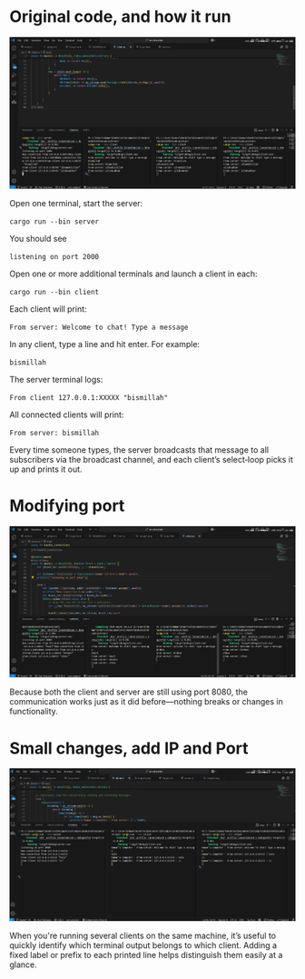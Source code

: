 # Original code, and how it run

![alt text](img/image1.png)

Open one terminal, start the server:

`cargo run --bin server`

You should see

`listening on port 2000`

Open one or more additional terminals and launch a client in each:

`cargo run --bin client`

Each client will print:

`From server: Welcome to chat! Type a message`

In any client, type a line and hit enter. For example:

`bismillah`

The server terminal logs:

`From client 127.0.0.1:XXXXX "bismillah"`

All connected clients will print:

`From server: bismillah`

Every time someone types, the server broadcasts that message to all subscribers via the broadcast channel, and each client’s select‐loop picks it up and prints it out.


# Modifying port

![alt text](img/image2.png)

Because both the client and server are still using port 8080, the communication works just as it did before—nothing breaks or changes in functionality.


# Small changes, add IP and Port

![alt text](img/image3.png)

When you're running several clients on the same machine, it’s useful to quickly identify which terminal output belongs to which client. Adding a fixed label or prefix to each printed line helps distinguish them easily at a glance.